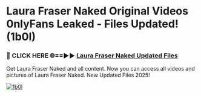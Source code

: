 # Laura Fraser Naked Original Videos 0nlyFans Leaked - Files Updated! (1b0l)

<h3>🔴 CLICK HERE 🌐==►► <a href="https://tinyurl.com/yckcrads" rel="nofollow">Laura Fraser Naked Updated Files</a></h3>

Get Laura Fraser Naked and all content. Now you can access all videos and pictures of Laura Fraser Naked. New Updated Files 2025!

[![1b0l](https://i.imgur.com/hpKpOFt.gif)](https://tinyurl.com/yckcrads)
